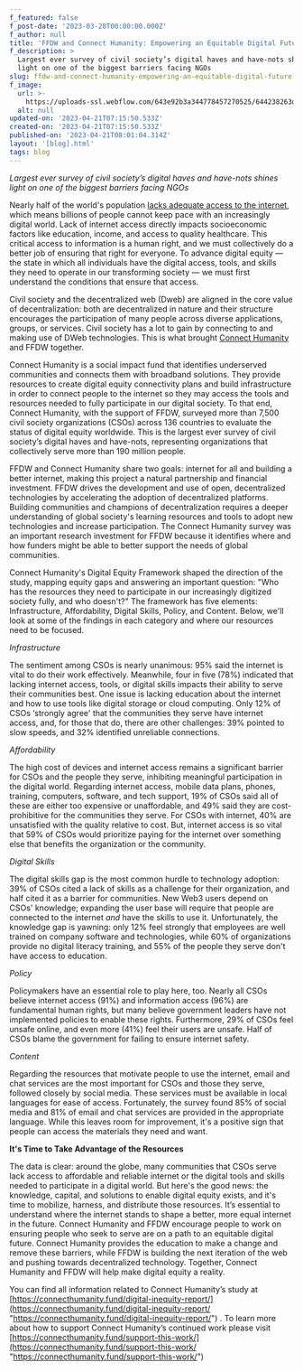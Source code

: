 ```yaml
---
f_featured: false
f_post-date: '2023-03-28T00:00:00.000Z'
f_author: null
title: 'FFDW and Connect Humanity: Empowering an Equitable Digital Future'
f_description: >
  Largest ever survey of civil society’s digital haves and have-nots shines
  light on one of the biggest barriers facing NGOs
slug: ffdw-and-connect-humanity-empowering-an-equitable-digital-future
f_image:
  url: >-
    https://uploads-ssl.webflow.com/643e92b3a344778457270525/644238263db3a0680966e3ab_0321-ch.png
  alt: null
updated-on: '2023-04-21T07:15:50.533Z'
created-on: '2023-04-21T07:15:50.533Z'
published-on: '2023-04-21T08:01:04.314Z'
layout: '[blog].html'
tags: blog
---
```


_Largest ever survey of civil society’s digital haves and have-nots shines light on one of the biggest barriers facing NGOs_

Nearly half of the world's population [lacks adequate access to the internet](https://www.weforum.org/agenda/2020/04/coronavirus-covid-19-pandemic-digital-divide-internet-data-broadband-mobbile/), which means billions of people cannot keep pace with an increasingly digital world. Lack of internet access directly impacts socioeconomic factors like education, income, and access to quality healthcare. This critical access to information is a human right, and we must collectively do a better job of ensuring that right for everyone. To advance digital equity — the state in which all individuals have the digital access, tools, and skills they need to operate in our transforming society — we must first understand the conditions that ensure that access.

Civil society and the decentralized web (Dweb) are aligned in the core value of decentralization: both are decentralized in nature and their structure encourages the participation of many people across diverse applications, groups, or services. Civil society has a lot to gain by connecting to and making use of DWeb technologies. This is what brought [Connect Humanity](https://connecthumanity.fund/) and FFDW together.

Connect Humanity is a social impact fund that identifies underserved communities and connects them with broadband solutions. They provide resources to create digital equity connectivity plans and build infrastructure in order to connect people to the internet so they may access the tools and resources needed to fully participate in our digital society. To that end, Connect Humanity, with the support of FFDW, surveyed more than 7,500 civil society organizations (CSOs) across 136 countries to evaluate the status of digital equity worldwide. This is the largest ever survey of civil society’s digital haves and have-nots, representing organizations that collectively serve more than 190 million people.

FFDW and Connect Humanity share two goals: internet for all and building a better internet, making this project a natural partnership and financial investment. FFDW drives the development and use of open, decentralized technologies by accelerating the adoption of decentralized platforms. Building communities and champions of decentralization requires a deeper understanding of global society's learning resources and tools to adopt new technologies and increase participation. The Connect Humanity survey was an important research investment for FFDW because it identifies where and how funders might be able to better support the needs of global communities.

Connect Humanity's Digital Equity Framework shaped the direction of the study, mapping equity gaps and answering an important question: "Who has the resources they need to participate in our increasingly digitized society fully, and who doesn't?" The framework has five elements: Infrastructure, Affordability, Digital Skills, Policy, and Content. Below, we'll look at some of the findings in each category and where our resources need to be focused.

_Infrastructure_

The sentiment among CSOs is nearly unanimous: 95% said the internet is vital to do their work effectively. Meanwhile, four in five (78%) indicated that lacking internet access, tools, or digital skills impacts their ability to serve their communities best. One issue is lacking education about the internet and how to use tools like digital storage or cloud computing. Only 12% of CSOs ‘strongly agree' that the communities they serve have internet access, and, for those that do, there are other challenges: 39% pointed to slow speeds, and 32% identified unreliable connections.

_Affordability_

The high cost of devices and internet access remains a significant barrier for CSOs and the people they serve, inhibiting meaningful participation in the digital world. Regarding internet access, mobile data plans, phones, training, computers, software, and tech support, 19% of CSOs said all of these are either too expensive or unaffordable, and 49% said they are cost-prohibitive for the communities they serve. For CSOs with internet, 40% are unsatisfied with the quality relative to cost. But, internet access is so vital that 59% of CSOs would prioritize paying for the internet over something else that benefits the organization or the community.

_Digital Skills_

The digital skills gap is the most common hurdle to technology adoption: 39% of CSOs cited a lack of skills as a challenge for their organization, and half cited it as a barrier for communities. New Web3 users depend on CSOs' knowledge; expanding the user base will require that people are connected to the internet _and_ have the skills to use it. Unfortunately, the knowledge gap is yawning: only 12% feel strongly that employees are well trained on company software and technologies, while 60% of organizations provide no digital literacy training, and 55% of the people they serve don't have access to education.

_Policy_

Policymakers have an essential role to play here, too. Nearly all CSOs believe internet access (91%) and information access (96%) are fundamental human rights, but many believe government leaders have not implemented policies to enable these rights. Furthermore, 29% of CSOs feel unsafe online, and even more (41%) feel their users are unsafe. Half of CSOs blame the government for failing to ensure internet safety.

_Content_

Regarding the resources that motivate people to use the internet, email and chat services are the most important for CSOs and those they serve, followed closely by social media. These services must be available in local languages for ease of access. Fortunately, the survey found 85% of social media and 81% of email and chat services are provided in the appropriate language. While this leaves room for improvement, it's a positive sign that people can access the materials they need and want.

**It's Time to Take Advantage of the Resources**

The data is clear: around the globe, many communities that CSOs serve lack access to affordable and reliable internet or the digital tools and skills needed to participate in a digital world. But here's the good news: the knowledge, capital, and solutions to enable digital equity exists, and it's time to mobilize, harness, and distribute those resources. It’s essential to understand where the internet stands to shape a better, more equal internet in the future. Connect Humanity and FFDW encourage people to work on ensuring people who seek to serve are on a path to an equitable digital future. Connect Humanity provides the education to make a change and remove these barriers, while FFDW is building the next iteration of the web and pushing towards decentralized technology. Together, Connect Humanity and FFDW will help make digital equity a reality.

You can find all information related to Connect Humanity’s study at [https://connecthumanity.fund/digital-inequity-report/](https://connecthumanity.fund/digital-inequity-report/ "https://connecthumanity.fund/digital-inequity-report/") . To learn more about how to support Connect Humanity’s continued work please visit [https://connecthumanity.fund/support-this-work/](https://connecthumanity.fund/support-this-work/ "https://connecthumanity.fund/support-this-work/")
